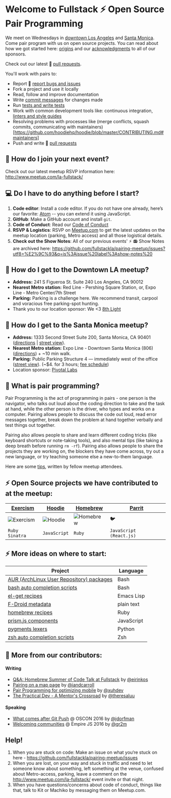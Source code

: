 # Welcome to Fullstack :zap: Open Source Pair Programming 

We meet on Wednesdays in [downtown Los Angeles](https://github.com/fullstackla/pairing-meetup#city_sunset-how-do-i-get-to-the-downtown-la-meetup) and [Santa Monica](https://github.com/fullstackla/pairing-meetup#palm_tree-how-do-i-get-to-the-santa-monica-meetup). Come pair program with us on open source projects. You can read about how we got started here: [origins](https://github.com/fullstackla/pairing-meetup/blob/master/ORIGINS.md) and our [acknowledgments](https://github.com/fullstackla/pairing-meetup/blob/master/THANKS.md) to all of our sponsors. 

Check out our latest :fork_and_knife: [pull requests](https://github.com/fullstackla/pairing-meetup/blob/master/PULL_REQUEST_EXAMPLES.md).

You'll work with pairs to:
- Report :bug: [report bugs and issues](https://github.com/hoodiehq/hoodie/blob/master/CONTRIBUTING.md#bug-reports) 
- Fork a project and use it locally
- Read, follow and improve documentation
- Write [commit messages](https://gist.github.com/stephenparish/9941e89d80e2bc58a153) for changes made
- Run [tests and write tests](https://github.com/hoodiehq/hoodie/blob/master/CODING_STYLE.md#client)
- Work with common development tools like: continuous integration, [linters and style guides](https://github.com/hoodiehq/hoodie/blob/master/CODING_STYLE.md)
- Resolving problems with processes like (merge conflicts, squash commits, communicating with maintainers)[https://github.com/hoodiehq/hoodie/blob/master/CONTRIBUTING.md#maintainers]
- Push and write :fork_and_knife: [pull requests](https://github.com/hoodiehq/hoodie/blob/master/CONTRIBUTING.md#pull-requests)

## :calendar: How do I join your next event?
Check out our latest meetup RSVP information here: http://www.meetup.com/la-fullstack/

## :computer: Do I have to do anything before I start?
1. **Code editor**: Install a code editor. If you do not have one already, here’s our favorite: [Atom](https://atom.io/) -- you can extend it using JavaScript.
2. **GitHub**: Make a GitHub account and install `git`.
3. **Code of Conduct**: Read our [Code of Conduct](https://www.girldevelopit.com/code-of-conduct)
4. **RSVP & Logistics**: RSVP on [Meetup.com](http://www.meetup.com/la-fullstack/) to get the latest updates on the meetup location (parking, Metro access) and all those logistical details.
5. **Check out the Show Notes**: All of our previous events' ⚡ 📻 Show Notes are archived here: https://github.com/fullstackla/pairing-meetup/issues?utf8=%E2%9C%93&q=is%3Aissue%20label%3Ashow-notes%20 

## :city_sunset: How do I get to the Downtown LA meetup?
- **Address:** 241 S Figueroa St. Suite 240 Los Angeles, CA 90012
- **Nearest Metro station:** Red Line - Pershing Square Station, or, Expo Line - Metro Center/7th Street
- **Parking:** Parking is a challenge here. We recommend transit, carpool and voracious free parking-spot hunting.
- Thank you to our location sponsor: We <3 [8th Light](https://github.com/8thlight)

## :palm_tree: How do I get to the Santa Monica meetup?
- **Address:** 1333 Second Street Suite 200, Santa Monica, CA 90401 ([directions](https://goo.gl/maps/Dt7UwtoF9f52) | [street view](https://goo.gl/maps/NNDz7z4cvbw)).
- **Nearest Metro station:** Expo Line - Downtown Santa Monica (806) ([directions](https://goo.gl/maps/hgHEHeNBuz92)) + ~10 min walk.
- **Parking:** Public Parking Structure 4 — immediately west of the office ([street view](https://goo.gl/maps/1D9XfGXQ4YA2)). (~$4. for 3 hours; [fee schedule](http://www.smgov.net/Departments/PCD/Transportation/Motorists-Parking/Where-to-Park/))
- Location sponsor: [Pivotal Labs](https://github.com/pivotal)

## :raised_hands: What is pair programming?

Pair Programming is the act of programming in pairs - one person is the navigator, who talks out loud about the coding direction to take and the task at hand, while the other person is the driver, who types and works on a computer. Pairing allows people to discuss the code out loud, read error messages together, break down the problem at hand together verbally and test things out together. 

Pairing also allows people to share and learn different coding tricks (like keyboard shortcuts or note-taking tools), and also mental tips (like taking a deep breath before running `rm -rf`). Pairing also allows people to share the projects they are working on, the blockers they have come across, try out a new language, or try teaching someone else a new-to-them language. 

Here are some [tips](https://github.com/fullstackla/pairing-meetup/blob/master/tips-on-pairing.md), written by fellow meetup attendees.

## :zap: Open Source projects we have contributed to at the meetup:

| [Exercism](https://github.com/exercism/exercism.io)  | [Hoodie](https://github.com/hoodiehq/) |  [Homebrew](https://github.com/homebrew) | [Parrit](https://github.com/Pinwheeler/Parrit)|
| ------------- | ------------- |------------- |------------- |
| ![Exercism][exercism-logo]  | ![Hoodie][hoodie-logo]  | ![Homebrew][brew-logo]  | :bird: |
| `Ruby` `Sinatra`  | `JavaScript` | `Ruby`  | `JavaScript (React.js)`|

[exercism-logo]: https://avatars2.githubusercontent.com/u/5624255?v=3&s=200
[hoodie-logo]: https://avatars1.githubusercontent.com/u/1888826?v=3&s=200
[brew-logo]: https://avatars2.githubusercontent.com/u/1503512?v=3&s=200

## :zap: More ideas on where to start:

<table>
    <thead>
        <tr><th>Project</th><th>Language</th></tr>
    </thead>
    <tbody>
        <tr>
            <td><a href="https://aur.archlinux.org/packages/">AUR (ArchLinux User Repository) packages</a></td>
            <td>Bash</td>
        </tr>
        <tr>
            <td><a href="https://github.com/scop/bash-completion">bash auto completion scripts</a></td>
            <td>Bash</td>
        </tr>
        <tr>
            <td><a href="https://github.com/dimitri/el-get/tree/master/recipes">el-get recipes</a></td>
            <td>Emacs Lisp</td>
        </tr>
        <tr>
            <td><a href="https://gitlab.com/fdroid/fdroiddata/tree/master/metadata">F-Droid metadata</a></td>
            <td>plain text</td>
        </tr>
        <tr>
            <td><a href="https://github.com/Homebrew/homebrew-core/tree/master/Formula">homebrew recipes</a></td>
            <td>Ruby</td>
        </tr>
        <tr>
            <td><a href="https://github.com/PrismJS/prism/tree/gh-pages/components">prism.js components</a></td>
            <td>JavaScript</td>
        </tr>
        <tr>
            <td><a href="https://bitbucket.org/birkenfeld/pygments-main/src/default/pygments/lexers/">pygments lexers</a></td>
            <td>Python</td>
        </tr>
        <tr>
            <td><a href="https://github.com/zsh-users/zsh-completions">zsh auto completion scripts</a></td>
            <td>Zsh</td>
        </tr>
    </tbody>
</table>

## :pencil: More from our contributors:

#### Writing
- [Q&A: Homebrew Summer of Code Talk at Fullstack](http://eirinikos.github.io/2016/08/17/fullstack-q-a/) by [@eirinkos](http://github.com/eirinkos)
- [Pairing on a map page](http://developingian.com/pairing-on-a-map-page/) by [@iandcarroll](http://github.com/iandcarroll)
- [Pair Programming for optimizing mobile](https://www.topbug.net/blog/2016/08/27/optimization-for-mobile-a-pair-programming-story-at-fullstackla/) by [@xuhdev](http://github.com/xuhdev)
- [The Practical Dev - A Mentor's Crossroad](https://dev.to/rubynista/a-mentors-crossroad) by [@theresaluu](http://github.com/theresaluu)

#### Speaking
- [What comes after Git Push](http://conferences.oreilly.com/oscon/oscon-tx-2016/public/schedule/detail/48446) @ OSCON 2016 by [@jdorfman](http://github.com/jdorfman)
- [Welcoming communities](https://speakerdeck.com/gr2m/welcoming-communities) @ Empire JS 2016 by [@gr2m](https://speakerdeck.com/gr2m/welcoming-communities)

## Help!
1. When you are stuck on code: Make an issue on what you‘re stuck on here - https://github.com/fullstackla/pairing-meetup/issues
2. When you are lost, on your way and stuck in traffic and need to let someone know about something, left something at the venue, confused about Metro-access, parking, leave a comment on the http://www.meetup.com/la-fullstack/ event invite or that night.
3. When you have questions/concerns about code of conduct, things like that, talk to Kit or Machiko by messaging them on Meetup.com.

